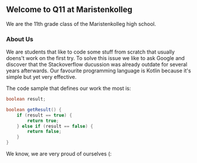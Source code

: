 ## Welcome to Q11 at Maristenkolleg

We are the 11th grade class of the Maristenkolleg high school. 

### About Us

We are students that like to code some stuff from scratch that usually doens't work on the first try.
To solve this issue we like to ask Google and discover that the Stackoverflow ducussion was already outdate for several years afterwards.
Our favourite programming language is Kotlin because it's simple but yet very effective.

The code sample that defines our work the most is:
```java
boolean result;

boolean getResult() {
    if (result == true) {
        return true;
    } else if (result == false) {
        return false;
    }
}
```

We know, we are very proud of ourselves (:
